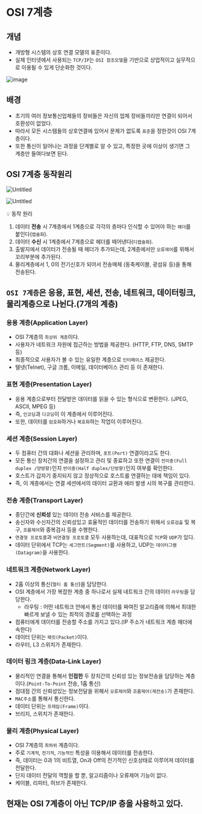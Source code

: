 # OSI 7계층

## **개념**

- 개방형 시스템의 상호 연결 모델의 표준이다.
- 실제 인터넷에서 사용되는 `TCP/IP`는 `OSI 참조모델`을 기반으로 상업적이고 실무적으로 이용될 수 있게 단순화한 것이다.

![image](https://user-images.githubusercontent.com/65318329/184303518-736966f8-f012-4d47-82ee-66486cba94de.png)


## 배경

- 초기의 여러 정보통신업체들의 장비들은 자신의 업체 장비들끼리만 연결이 되어서 호환성이 없었다.
- 따라서 모든 시스템들의 상호연결에 있어서 문제가 없도록 `표준`을 정한것이 OSI 7계층이다.
- 또한 통신이 일어나는 과정을 단계별로 알 수 있고, 특정한 곳에 이상이 생기면 그 계층만 들여다보면 된다.

## OSI 7계층 동작원리

![Untitled](https://s3-us-west-2.amazonaws.com/secure.notion-static.com/974b5a56-882c-4623-80e4-b5d018cdcd97/Untitled.png)

![Untitled](https://s3-us-west-2.amazonaws.com/secure.notion-static.com/a7374fb4-aebd-4b79-b959-4eb01fda543b/Untitled.png)

<aside>
💡 동작 원리

1. 데이터 **전송** 시 7계층에서 1계층으로 각각의 층마다 인식할 수 있어야 하는 `헤더`를 붙인다(`캡슐화`).
2. 데이터 **수신** 시 1계층에서 7계층으로 헤더를 떼어낸다(`디캡슐화`).
3. 출발지에서 데이터가 전송될 때 헤더가 추가되는데, 2계층에서만 `오류제어`를 위해서 꼬리부분에 추가된다.
4. 물리계층에서 1, 0의 전기신호가 되어서 전송매체 (동축케이블, 광섬유 등)을 통해 전송된다.
</aside>

## `OSI 7계층`은 응용, 표현, 세션, 전송, 네트워크, 데이터링크, 물리계층으로 나뉜다.(7개의 계층)

### **응용 계층(Application Layer)**

- OSI 7계층의 `최상위 계층`이다.
- 사용자가 네트워크 자원에 접근하는 방법을 제공한다. (HTTP, FTP, DNS, SMTP 등)
- 최종적으로 사용자가 볼 수 있는 유일한 계층으로 `인터페이스` 제공한다.
- 텔넷(Telnet), 구글 크롬, 이메일, 데이터베이스 관리 등 이 존재한다.

### **표현 계층(Presentation Layer)**

- 응용 계층으로부터 전달받은 데이터를 읽을 수 있는 형식으로 변환한다. (JPEG, ASCII, MPEG 등)
- 즉, `인코딩`과 `디코딩`이 이 계층에서 이루어진다.
- 또한, 데이터를 `암호화`하거나 `복호화`하는 작업이 이루어진다.

### **세션 계층(Session Layer)**

- 두 컴퓨터 간의 대화나 세션을 관리하며, `포트(Port)` 연결이라고도 한다.
- 모든 통신 장치간의 연결을 설정하고 관리 및 종료하고 또한 연결이 `전이중(Full duplex /양방향)`인지 `반이중(Half duplex/단방향)`인지 여부를 확인한다.
- 호스트가 갑자기 중지되지 않고 정상적으로 호스트를 연결하는 데에 책임이 있다.
- 즉, 이 계층에서는 연결 세션에서의 데이터 교환과 에러 발생 시의 복구를 관리한다.

### **전송 계층(Transport Layer)**

- 종단간에 **신뢰성** 있는 데이터 전송 서비스를 제공한다.
- 송신자와 수신자간의 신뢰성있고 효율적인 데이터를 전송하기 위해서 `오류검출` 및 복구, `흐름제어`와 중복검사 등을 수행한다.
- `연결형 프로토콜`과 `비연결형 프로토콜` 모두 사용하는데, 대표적으로 `TCP`와 `UDP`가 있다.
- 데이터 단위에서 TCP는 `세그먼트(Segment)`를 사용하고, UDP는 `데이터그램(Datagram)`을 사용한다.

### **네트워크 계층(Network Layer)**

- 2홉 이상의 통신(`멀티 홉 통신`)을 담당한다.
- OSI 계층에서 가장 복잡한 계층 중 하나로서 실제 네트워크 간의 데이터 `라우팅`을 담당한다.
    - 라우팅 : 어떤 네트워크 안에서 통신 데이터를 짜여진 알고리즘에 의해서 최대한 빠르게 보낼 수 있는 최적의 경로를 선택하는 과정
- 컴퓨터에게 데이터를 전송할 주소를 가지고 있다.(IP 주소가 네트워크 계층 헤더에 속한다)
- 데이터 단위는 `패킷(Packet)`이다.
- 라우터, L3 스위치가 존재한다.

### **데이터 링크 계층(Data-Link Layer)**

- 물리적인 연결을 통해서 **인접한** 두 장치간의 신뢰성 있는 정보전송을 담당하는 계층이다.(`Point-To-Point` 전송, 1홉 통신)
- 점대점 간의 신뢰성있는 정보전달을 위해서 `오류제어`와 `흐름제어(재전송)`가 존재한다.
- `MAC주소`를 통해서 통신한다.
- 데이터 단위는 `프레임(Frame)`이다.
- 브리지, 스위치가 존재한다.

### **물리 계층(Physical Layer)**

- OSI 7계층의 `최하위` 계층이다.
- 주로 `기계적`, `전기적`, `기능적인` 특성을 이용해서 데이터를 전송한다.
- 즉, 데이터는 0과 1의 비트열, On과 Off의 전기적인 신호상태로 이루어져 데이터를 전달한다.
- 단지 데이터 전달의 역할을 할 뿐, 알고리즘이나 오류제어 기능이 없다.
- 케이블, 리피터, 허브가 존재한다.

## **현재는 OSI 7계층이 아닌 TCP/IP 층을 사용하고 있다.**
